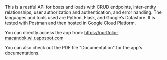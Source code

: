 This is a restful API for boats and loads with CRUD endpoints, inter-entity relationships, user authorization and authentication, and error handling. The languages and tools used are Python, Flask, and Google’s Datastore. It is tested with Postman and then hosted in Google Cloud Platform. 

You can directly access the app from:
https://portfolio-macandok.wl.r.appspot.com

You can also check out the PDF file "Documentation" for the app's documentations.
